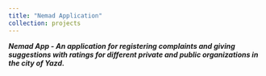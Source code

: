 ```yaml
---
title: "Nemad Application"
collection: projects
---
```


***Nemad App - An application for registering complaints and giving suggestions with ratings for different private and public organizations in the city of Yazd.***
